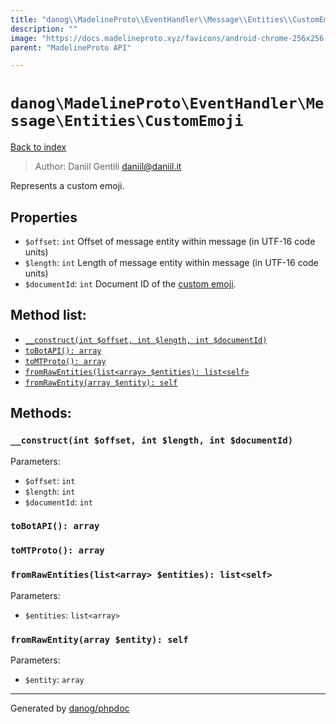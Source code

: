```yaml
---
title: "danog\\MadelineProto\\EventHandler\\Message\\Entities\\CustomEmoji: Represents a custom emoji."
description: ""
image: "https://docs.madelineproto.xyz/favicons/android-chrome-256x256.png"
parent: "MadelineProto API"

---
```

# `danog\MadelineProto\EventHandler\Message\Entities\CustomEmoji`
[Back to index](../../../../../index.html)

> Author: Daniil Gentili <daniil@daniil.it>  
  

Represents a custom emoji.  



## Properties
* `$offset`: `int` Offset of message entity within message (in UTF-16 code units)
* `$length`: `int` Length of message entity within message (in UTF-16 code units)
* `$documentId`: `int` Document ID of the [custom emoji](https://core.telegram.org/api/custom-emoji).

## Method list:
* [`__construct(int $offset, int $length, int $documentId)`](#__construct)
* [`toBotAPI(): array`](#toBotAPI)
* [`toMTProto(): array`](#toMTProto)
* [`fromRawEntities(list<array> $entities): list<self>`](#fromRawEntities)
* [`fromRawEntity(array $entity): self`](#fromRawEntity)

## Methods:
### <a name="__construct"></a> `__construct(int $offset, int $length, int $documentId)`




Parameters:

* `$offset`: `int`   
* `$length`: `int`   
* `$documentId`: `int`   



### <a name="toBotAPI"></a> `toBotAPI(): array`





### <a name="toMTProto"></a> `toMTProto(): array`





### <a name="fromRawEntities"></a> `fromRawEntities(list<array> $entities): list<self>`




Parameters:

* `$entities`: `list<array>`   



### <a name="fromRawEntity"></a> `fromRawEntity(array $entity): self`




Parameters:

* `$entity`: `array`   



---
Generated by [danog/phpdoc](https://phpdoc.daniil.it)
